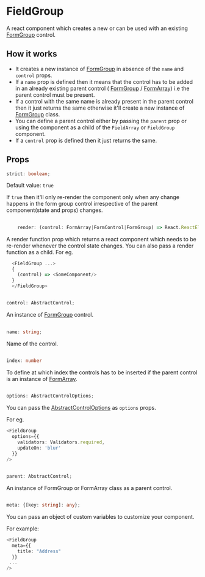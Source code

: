 
# FieldGroup
A react component which creates a new or can be used with an existing [FormGroup](FormGroup.md) control.

## How it works
 - It creates a new instance of [FormGroup](FormGroup.md) in absence of the `name` and `control` props.
 - If a `name` prop is defined then it means that the control has to be added in an already existing parent control (  [FormGroup](FormGroup.md) / [FormArray](FormArray.md)) i.e the parent control must be present.
 - If a control with the same name is already present in the parent control then it just returns the same otherwise it'll create a new instance of [FormGroup](FormGroup.md) class. 
 - You can define a parent control either by passing the `parent` prop or using the component as a child of the `FieldArray` or `FieldGroup` component.
 - If a `control` prop is defined then it just returns the same.


## Props
```ts
strict: boolean;
```
Default value: `true`

If `true` then it'll only re-render the component only when any change happens in the form group control irrespective of the parent component(state and props) changes.

##

```ts
    render: (control: FormArray|FormControl|FormGroup) => React.ReactElement<any>|React.ReactElement<any>[];
```
A render function prop which returns a react component which needs to be re-render whenever the control state changes.
You can also pass a render function as a child.
For eg.

```ts
  <FieldGroup ...>
  {
    (control) => <SomeComponent/>
  }
  </FieldGroup>
```

##
```ts
control: AbstractControl;
```
An instance of [FormGroup](FormGroup.md) control.

##
```ts
name: string;
```
Name of the control.

##
```ts
index: number
```
To define at which index the controls has to be inserted if the parent control is an instance of [FormArray](FormArray.md).

##
```ts
options: AbstractControlOptions;
```
You can pass the [AbstractControlOptions](AbstractControlOptions.md) as `options` props.

For eg.

```ts
<FieldGroup
  options={{
    validators: Validators.required,
    updateOn: 'blur'
  }}
/>
```

##
```ts
parent: AbstractControl;
```
An instance of FormGroup or FormArray class as a parent control.

##
```ts
meta: {[key: string]: any};
```
You can pass an object of custom variables to customize your component.

For example:

```ts
<FieldGroup
  meta={{
    title: "Address"
  }}
 ...
/>
```

